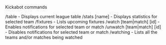 Kickabot commands

/table - Displays current league table
/stats [name] - Displays statistics for selected team
/fixtures - Lists upcoming fixtures
/watch [team|match] [id] - Enables notifications for selected team or match
/unwatch [team|match] [id] - Disables notifications for selected team or match
/watching - Lists all the teams and/or matches being watched
